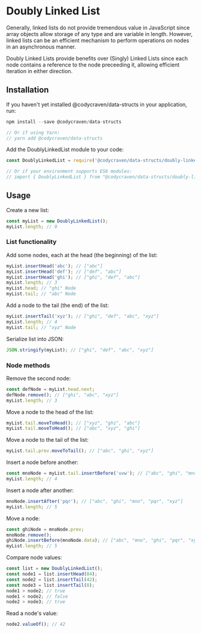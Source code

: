 # Doubly Linked List

Generally, linked lists do not provide tremendous value in JavaScript since
array objects allow storage of any type and are variable in length. However,
linked lists can be an efficient mechanism to perform operations on nodes in
an asynchronous manner.

Doubly Linked Lists provide benefits over (Singly) Linked Lists since each node
contains a reference to the node preceeding it, allowing efficient iteration
in either direction.

## Installation

If you haven't yet installed @codycraven/data-structs in your application, run:

```js
npm install --save @codycraven/data-structs

// Or if using Yarn:
// yarn add @codycraven/data-structs
```

Add the DoublyLinkedList module to your code:

```js
const DoublyLinkedList = require('@codycraven/data-structs/doubly-linked-list').DoublyLinkedList;

// Or if your environment supports ES6 modules:
// import { DoublyLinkedList } from "@codycraven/data-structs/doubly-linked-list"
```

## Usage

Create a new list:

```js
const myList = new DoublyLinkedList();
myList.length; // 0
```

### List functionality

Add some nodes, each at the head (the beginning) of the list:

```js
myList.insertHead('abc'); // ["abc"]
myList.insertHead('def'); // ["def", "abc"]
myList.insertHead('ghi'); // ["ghi", "def", "abc"]
myList.length; // 3
myList.head; // "ghi" Node
myList.tail; // "abc" Node
```

Add a node to the tail (the end) of the list:

```js
myList.insertTail('xyz'); // ["ghi", "def", "abc", "xyz"]
myList.length; // 4
myList.tail; // "xyz" Node
```

Serialize list into JSON:

```js
JSON.stringify(myList); // ["ghi", "def", "abc", "xyz"]
```

### Node methods

Remove the second node:

```js
const defNode = myList.head.next;
defNode.remove(); // ["ghi", "abc", "xyz"]
myList.length; // 3
```

Move a node to the head of the list:

```js
myList.tail.moveToHead(); // ["xyz", "ghi", "abc"]
myList.tail.moveToHead(); // ["abc", "xyz", "ghi"]
```

Move a node to the tail of the list:

```js
myList.tail.prev.moveToTail(); // ["abc", "ghi", "xyz"]
```

Insert a node before another:

```js
const mnoNode = myList.tail.insertBefore('uvw'); // ["abc", "ghi", "mno", "xyz"]
myList.length; // 4
```

Insert a node after another:

```js
mnoNode.insertAfter('pqr'); // ["abc", "ghi", "mno", "pqr", "xyz"]
myList.length; // 5
```

Move a node:

```js
const ghiNode = mnoNode.prev;
mnoNode.remove();
ghiNode.insertBefore(mnoNode.data); // ["abc", "mno", "ghi", "pqr", "xyz"]
myList.length; // 5
```

Compare node values:

```js
const list = new DoublyLinkedList();
const node1 = list.insertHead(84);
const node2 = list.insertTail(42);
const node3 = list.insertTail(8);
node1 > node2; // true
node1 < node2; // false
node2 > node3; // true
```

Read a node's value:

```js
node2.valueOf(); // 42
```
